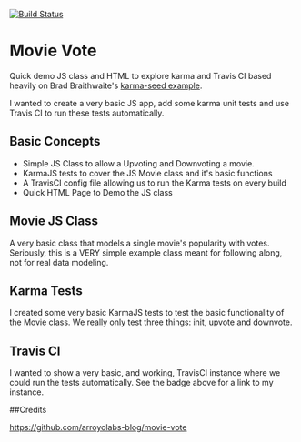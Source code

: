 [![Build Status](https://travis-ci.org/SreeshaNath/Testing.svg?branch=master)](https://travis-ci.org/SreeshaNath/Testing)

# Movie Vote


Quick demo JS class and HTML to explore karma and Travis CI based heavily on Brad Braithwaite's [karma-seed example](https://github.com/bbraithwaite/karma-seed).

I wanted to create a very basic JS app, add some karma unit tests and use Travis CI to run these tests automatically.

## Basic Concepts

* Simple JS Class to allow a Upvoting and Downvoting a movie.
* KarmaJS tests to cover the JS Movie class and it's basic functions
* A TravisCI config file allowing us to run the Karma tests on every build
* Quick HTML Page to Demo the JS class

## Movie JS Class

A very basic class that models a single movie's popularity with votes. Seriously, this is a VERY simple example class meant for following along, not for real data modeling.

## Karma Tests

I created some very basic KarmaJS tests to test the basic functionality of the Movie class. We really only test three things: init, upvote and downvote.

## Travis CI

I wanted to show a very basic, and working, TravisCI instance where we could run the tests automatically. See the badge above for a link to my instance.

##Credits

https://github.com/arroyolabs-blog/movie-vote


